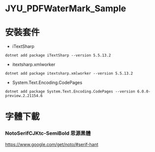 # JYU_PDFWaterMark_Sample

# 安裝套件

* iTextSharp
```shell=
dotnet add package iTextSharp --version 5.5.13.2
```
* itextsharp.xmlworker
```shell=
dotnet add package itextsharp.xmlworker --version 5.5.13.2
```
* System.Text.Encoding.CodePages
```shell=
dotnet add package System.Text.Encoding.CodePages --version 6.0.0-preview.2.21154.6
```

# 字體下載
### NotoSerifCJKtc-SemiBold 思源黑體
https://www.google.com/get/noto/#serif-hant

